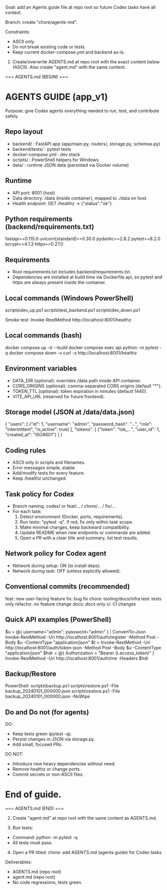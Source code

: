 Goal: add an Agents guide file at repo root so future Codex tasks have all context.

Branch: create "chore/agents-md".

Constraints:
- ASCII only.
- Do not break existing code or tests.
- Keep current docker-compose.yml and backend as-is.

1) Create/overwrite AGENTS.md at repo root with the exact content below (ASCII). Also create "agent.md" with the same content.

=== AGENTS.md (BEGIN) ===
# AGENTS GUIDE (app_v1)

Purpose: give Codex agents everything needed to run, test, and contribute safely.

## Repo layout
- backend/ : FastAPI app (app/main.py, routers/, storage.py, schemas.py)
- backend/tests/ : pytest tests
- docker-compose.yml : dev stack
- scripts/ : PowerShell helpers for Windows
- data/ : runtime JSON data (persisted via Docker volume)

## Runtime
- API port: 8001 (host)
- Data directory: /data (inside container), mapped to ./data on host
- Health endpoint: GET /healthz -> {"status":"ok"}

## Python requirements (backend/requirements.txt)
fastapi==0.115.0
uvicorn[standard]==0.30.0
pydantic==2.8.2
pytest==8.2.0
bcrypt==4.1.3
httpx==0.27.0

## Requirements
- Root requirements.txt includes backend/requirements.txt.
- Dependencies are installed at build time via Dockerfile.api, so pytest and httpx are always present inside the container.

## Local commands (Windows PowerShell)
scripts\\dev_up.ps1
scripts\\test_backend.ps1
scripts\\dev_down.ps1

Smoke test:
Invoke-RestMethod http://localhost:8001/healthz

## Local commands (bash)
docker compose up -d --build
docker compose exec api python -m pytest -q
docker compose down -v
curl -s http://localhost:8001/healthz

## Environment variables
- DATA_DIR (optional): overrides /data path inside API container.
- CORS_ORIGINS (optional): comma-separated CORS origins (default "*").
- TOKEN_TTL (optional): token expiration in minutes (default 1440).
- VITE_API_URL (reserved for future frontend).

## Storage model (JSON at /data/data.json)
{
  "users": [
    {"id": 1, "username": "admin", "password_hash": "...", "role": "intermittent", "is_active": true}
  ],
  "tokens": [
    {"token": "tok_...", "user_id": 1, "created_at": "ISO8601"}
  ]
}

## Coding rules
- ASCII only in scripts and filenames.
- Error messages simple, stable.
- Add/modify tests for every feature.
- Keep /healthz unchanged.

## Task policy for Codex
- Branch naming: codex/<short-topic> or feat/... / chore/... / fix/...
- For each task:
  1) Detect environment (Docker, ports, requirements).
  2) Run tests: "pytest -q". If red, fix only within task scope.
  3) Make minimal changes, keep backward compatibility.
  4) Update README when new endpoints or commands are added.
  5) Open a PR with a clear title and summary, list test results.

## Network policy for Codex agent
- Network during setup: ON (to install deps).
- Network during task: OFF (unless explicitly allowed).

## Conventional commits (recommended)
feat: new user-facing feature
fix: bug fix
chore: tooling/docs/infra
test: tests only
refactor: no feature change
docs: docs only
ci: CI changes

## Quick API examples (PowerShell)
$u = @{ username="admin"; password="admin" } | ConvertTo-Json
Invoke-RestMethod -Uri http://localhost:8001/auth/register -Method Post -Body $u -ContentType "application/json"
$t = Invoke-RestMethod -Uri http://localhost:8001/auth/token-json -Method Post -Body $u -ContentType "application/json"
$hdr = @{ Authorization = "Bearer $($t.access_token)" }
Invoke-RestMethod -Uri http://localhost:8001/auth/me -Headers $hdr

## Backup/Restore
PowerShell:
scripts\\backup.ps1
scripts\\restore.ps1 -File backup_20240101_000000.json
scripts\\restore.ps1 -File backup_20240101_000000.json -NoWipe

## Do and Do not (for agents)
DO:
- Keep tests green (pytest -q).
- Persist changes in JSON via storage.py.
- Add small, focused PRs.

DO NOT:
- Introduce new heavy dependencies without need.
- Remove healthz or change ports.
- Commit secrets or non-ASCII files.

# End of guide.
=== AGENTS.md (END) ===

2) Create "agent.md" at repo root with the same content as AGENTS.md.

3) Run tests:
- Command: python -m pytest -q
- All tests must pass.

4) Open a PR titled:
chore: add AGENTS.md (agents guide) for Codex tasks

Deliverables:
- AGENTS.md (repo root)
- agent.md (repo root)
- No code regressions, tests green.
